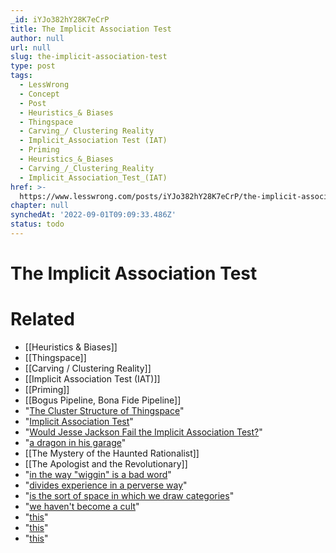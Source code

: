 ```yaml
---
_id: iYJo382hY28K7eCrP
title: The Implicit Association Test
author: null
url: null
slug: the-implicit-association-test
type: post
tags:
  - LessWrong
  - Concept
  - Post
  - Heuristics_& Biases
  - Thingspace
  - Carving_/ Clustering Reality
  - Implicit_Association Test (IAT)
  - Priming
  - Heuristics_&_Biases
  - Carving_/_Clustering_Reality
  - Implicit_Association_Test_(IAT)
href: >-
  https://www.lesswrong.com/posts/iYJo382hY28K7eCrP/the-implicit-association-test
chapter: null
synchedAt: '2022-09-01T09:09:33.486Z'
status: todo
---
```


# The Implicit Association Test


# Related

- [[Heuristics & Biases]]
- [[Thingspace]]
- [[Carving / Clustering Reality]]
- [[Implicit Association Test (IAT)]]
- [[Priming]]
- [[Bogus Pipeline, Bona Fide Pipeline]]
- "[The Cluster Structure of Thingspace](http://www.google.ie/url?sa=t&source=web&ct=res&cd=1&url=http%3A%2F%2Fwww.overcomingbias.com%2F2008%2F02%2Fthingspace-clus.html&ei=hHbJSe3JA4uqjAeXw6DOAw&usg=AFQjCNHpraaqPV8hyy-K8BBjgimcNeN_3Q&sig2=__1i2PwhvZdI97Q_Ez_uFA)"
- "[Implicit Association Test](https://implicit.harvard.edu/implicit/demo/)"
- "[Would Jesse Jackson Fail the Implicit Association Test?](http://faculty.washington.edu/agg/IATmaterials/PDFs/AT.psychinquiry.2004.pdf)"
- "[a dragon in his garage](http://www.google.ie/url?sa=t&source=web&ct=res&cd=1&url=http%3A%2F%2Fwww.overcomingbias.com%2F2007%2F07%2Fbelief-in-belie.html&ei=PXPJSbSqB4OsjAfBk5nNAw&usg=AFQjCNHg410FWMFqi7nAG2KMv60T-v2Utw&sig2=R_RdXo97FAI-0rupS5CqlQ)"
- [[The Mystery of the Haunted Rationalist]]
- [[The Apologist and the Revolutionary]]
- "[in the way "wiggin" is a bad word](http://www.overcomingbias.com/2008/02/sneak-connotati.html)"
- "[divides experience in a perverse way](http://www.overcomingbias.com/2008/03/wrong-words.html)"
- "[is the sort of space in which we draw categories](http://www.google.ie/url?sa=t&source=web&ct=res&cd=1&url=http%3A%2F%2Fwww.overcomingbias.com%2F2008%2F02%2Fthingspace-clus.html&ei=9XPJScnoIMeZjAe-jNHNAw&usg=AFQjCNHpraaqPV8hyy-K8BBjgimcNeN_3Q&sig2=vo2zWuYjHPmYPU-trxbyGg)"
- "[we haven't become a cult](/lw/4d/youre_calling_who_a_cult_leader/)"
- "[this](http://www.alice.id.tue.nl/references/greenwald-et-al-1998.pdf)"
- "[this](http://citeseerx.ist.psu.edu/viewdoc/download?doi=10.1.1.19.7222&rep=rep1&type=pdf)"
- "[this](http://psp.sagepub.com/cgi/content/abstract/31/10/1369)"